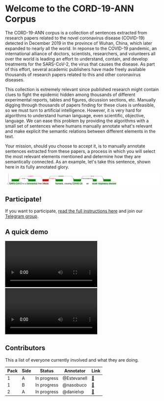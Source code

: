 # Welcome to the CORD-19-ANN Corpus

The CORD-19-ANN corpus is a collection of sentences extracted from research papers related to the novel coronavirus disease (COVID-19) detected in December 2019 in the province of Wuhan, China, which later expanded to nearly all the world. In reponse to the COVID-19 pandemic, an international alliance of doctors, scientists, researchers, and volunteers all over the world is leading an effort to understand, contain, and develop treatments for the SARS-CoV-2, the virus that causes the disease. As part of this effort, several academic publishers have made freely available thousands of research papers related to this and other coronavirus diseases.

This collection is extremely relevant since published research might contain clues to fight the epidemic hidden among thousands of different experimental reports, tables and figures, dicussion sections, etc. Manually digging through thousands of papers finding for these clues is unfeasible, so we must turn to artificial intelligence. However, it is very hard for algorithms to understand human language, even scientific, objective, language. We can ease this problem by providing the algorithms with a small set of sentences where humans manually annotate what's relevant and make explicit the semantic relations between different elements in the text.

Your mission, should you choose to accept it, is to manually annotate sentences extracted from these papers, a process in which you will select the most relevant elements mentioned and determine how they are semantically connected. As an example, let's take this sentence, shown here in its fully annotated glory.

![](docs/img1.png)

## Participate!

If you want to participate, [read the full instructions here](docs/instructions.md) and join our [Telegram group](https://t.me/cord19).

## A quick demo

<video src="https://github.com/matcom/cord19-ann/blob/master/docs/demo.mkv"></video>
![](docs/demo.mkv)

## Contributors

This a list of everyone currently involved and what they are doing.

| **Pack** | **Side** | **Status**  | **Annotator** | **Link** |
|----------|----------|-------------|---------------|----------|
|      1   | A        | In progress | @Estevanell   | [🔗](http://ssh.apiad.net:8080/#/cord19/packs/pack01/first/pack01-first) |
|      1   | B        | In progress | @nasobuco     | [🔗](http://ssh.apiad.net:8080/#/cord19/packs/pack01/second/pack01-second) |
|      2   | A        | In progress | @danielvp     | [🔗](http://ssh.apiad.net:8080/#/cord19/packs/pack02/first/pack02-first) |
